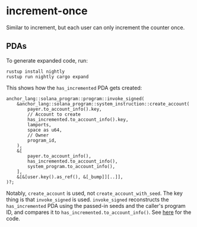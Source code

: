 # increment-once

Similar to increment, but each user can only increment the counter once.

## PDAs

To generate expanded code, run:

```
rustup install nightly
rustup run nightly cargo expand
```

This shows how the `has_incremented` PDA gets created:

```
anchor_lang::solana_program::program::invoke_signed(
    &anchor_lang::solana_program::system_instruction::create_account(
        payer.to_account_info().key,
        // Account to create
        has_incremented.to_account_info().key,
        lamports,
        space as u64,
        // Owner
        program_id,
    ),
    &[
        payer.to_account_info(),
        has_incremented.to_account_info(),
        system_program.to_account_info(),
    ],
    &[&[user.key().as_ref(), &[_bump]][..]],
)?;
```

Notably, `create_account` is used, not `create_account_with_seed`. The key thing is that `invoke_signed` is used. `invoke_signed` reconstructs the `has_incremented` PDA using the passed-in seeds and the caller's program ID, and compares it to `has_incremented.to_account_info()`. See [here](https://github.com/solana-labs/solana/blob/master/program-test/src/lib.rs#L301-L323) for the code.